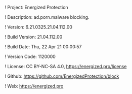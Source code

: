 ! Project: Energized Protection

! Description: ad.porn.malware blocking.

! Version: 6.21.0325.21.04.112.00

! Build Version: 21.04.112.00

! Build Date: Thu, 22 Apr 21 00:00:57

! Version Code: 1120000

! License: CC BY-NC-SA 4.0, https://energized.pro/license

! Github: https://github.com/EnergizedProtection/block

! Web: https://energized.pro
